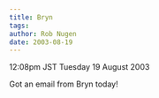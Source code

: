 ```yaml
---
title: Bryn
tags: 
author: Rob Nugen
date: 2003-08-19
---
```


<p class=date>12:08pm JST Tuesday 19 August 2003</p>

<p>Got an email from Bryn today!</p>
